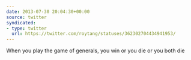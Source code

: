 ```yaml
---
date: 2013-07-30 20:04:30+00:00
source: twitter
syndicated:
- type: twitter
  url: https://twitter.com/roytang/statuses/362302704434941953/
---
```


When you play the game of generals, you win or you die or you both die